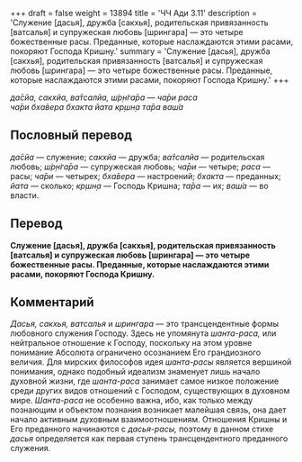 +++
draft = false
weight = 13894
title = 'ЧЧ Ади 3.11'
description = 'Служение [дасья], дружба [сакхья], родительская привязанность [ватсалья] и супружеская любовь [шрингара] — это четыре божественные расы. Преданные, которые наслаждаются этими расами, покоряют Господа Кришну.'
summary = 'Служение [дасья], дружба [сакхья], родительская привязанность [ватсалья] и супружеская любовь [шрингара] — это четыре божественные расы. Преданные, которые наслаждаются этими расами, покоряют Господа Кришну.'
+++

_да̄сйа, сакхйа, ва̄тсалйа, ш́р̣н̇га̄ра — ча̄ри раса  
ча̄ри бха̄вера бхакта йата кр̣шн̣а та̄ра ваш́а_

## Пословный перевод

_да̄сйа_ — служение; _сакхйа_ — дружба; _ва̄тсалйа_ — родительская любовь; _ш́р̣н̇га̄ра_ — супружеская любовь; _ча̄ри_ — четыре; _раса_ — расы; _ча̄ри_ — четырех; _бха̄вера_ — настроений; _бхакта_ — преданных; _йата_ — сколько; _кр̣шн̣а_ — Господь Кришна; _та̄ра_ — их; _ваш́а_ — во власти.

## Перевод

**Служение \[дасья\], дружба \[сакхья\], родительская привязанность \[ватсалья\] и супружеская любовь \[шрингара\] — это четыре божественные расы. Преданные, которые наслаждаются этими расами, покоряют Господа Кришну.**

## Комментарий

_Дасья, сакхья, ватсалья_ и _шрингара_ — это трансцендентные формы любовного служения Господу. Здесь не упомянута _шанта-раса,_ или нейтральное отношение к Господу, поскольку на этом уровне понимание Абсолюта ограничено осознанием Его грандиозного величия. Для мирских философов идея _шанта-расы_ является вершиной понимания, однако подобный идеализм знаменует лишь начало духовной жизни, где _шанта-раса_ занимает самое низкое положение среди других видов отношений с Господом, существующих в духовном мире. _Шанта-раса_ не особенно важна, ибо, как только между познающим и объектом познания возникает малейшая связь, она дает начало активным духовным взаимоотношениям. Отношения Кришны и Его преданного начинаются с _дасья-расы,_ поэтому в данном стихе _дасья_ определяется как первая ступень трансцендентного преданного служения.
